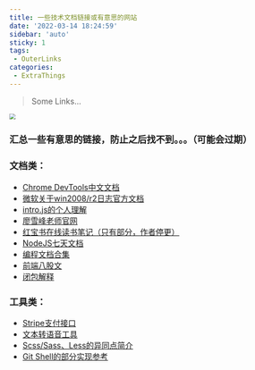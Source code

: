 ```yaml
---
title: 一些技术文档链接或有意思的网站
date: '2022-03-14 18:24:59'
sidebar: 'auto'
sticky: 1
tags:
 - OuterLinks
categories:
 - ExtraThings
---
```


> Some Links...

<img src="https://s2.loli.net/2022/03/30/bpQltCjJNUgvi5T.png" style="zoom:67%;" />

<!-- more -->

### 汇总一些有意思的链接，防止之后找不到。。。（可能会过期）

### 文档类：

- [Chrome DevTools中文文档](https://leeon.gitbooks.io/devtools/content/)
- [微软关于win2008/r2日志官方文档](https://docs.microsoft.com/en-us/previous-versions/windows/it-pro/windows-server-2008-r2-and-2008/dd349801(v=ws.10))
- [intro.js的个人理解](https://cloud.tencent.com/developer/article/1025202?from=15425)
- [廖雪峰老师官网](https://www.liaoxuefeng.com/)
- [红宝书在线读书笔记（只有部分，作者停更）](http://attackonryan.gitee.io/javascript-reading-notes/#/)
- [NodeJS七天文档](http://nqdeng.github.io/7-days-nodejs/)
- [编程文档合集](https://github.com/EbookFoundation/free-programming-books/blob/main/books/free-programming-books-zh.md)
- [前端八股文](https://juejin.cn/post/7016593221815910408)
- [闭包解释](https://juejin.cn/post/6844903858636849159)



### 工具类：

- [Stripe支付接口](https://stripe.com/zh-cn-us)
- [文本转语音工具](https://github.com/LuckyHookin/edge-TTS-record)
- [Scss/Sass、Less的异同点简介](https://blog.csdn.net/guoqiankunmiss/article/details/106113821)
- [Git Shell的部分实现参考](https://www.freesion.com/article/28181257799/)
